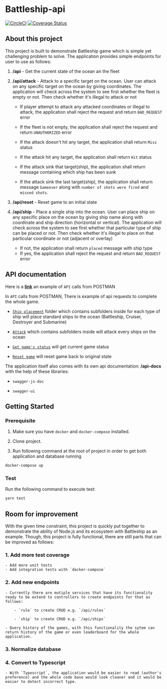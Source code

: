 # Battleship-api

[![CircleCI](https://circleci.com/gh/thestrayed/battleship-api.svg?style=svg)](https://circleci.com/gh/thestrayed/battleship-api)
[![Coverage Status](https://coveralls.io/repos/github/thestrayed/battleship-api/badge.svg?branch=master)](https://coveralls.io/github/thestrayed/battleship-api?branch=master)

## About this project

This project is built to demonstrate Battleship game which is simple yet challenging problem to solve. The application provides simple endpoints for user to use as follows:

1. **/api** - Get the current state of the ocean an the fleet

1. **/api/attack** - Attack to a specific target on the ocean. User can attack on any specific target on the ocean by giving coordinates. The application will check across the system to see first whether the fleet is empty or not. Then check whether it's illegal to attack or not

    - If player attempt to attack any attacked coordinates or illegal to attack, the application shall reject the request and return `BAD_REQUEST` error
    - If the fleet is not empty, the application shall reject the request and return `UNAUTHORIZED` error

    - If the attack doesn't hit any target, the application shall return `Miss` status
    - If the attack hit any target, the application shall return `Hit` status
    - If the attack sink that target(ship), the application shall return message containing which ship has been sunk
    - If the attack sink the last target(ship), the application shall return message `Gameover` along with `number of shots were fired` and `missed shots`.

1. **/api/reset** - Reset game to an initial state

1. **/api/ship** - Place a single ship into the ocean. User can place ship on any specific place on the ocean by giving ship name along with coordinate and ship direction (horizontal or vertical). The application will check across the system to see first whether that particular type of ship can be placed or not. Then check whether it's illegal to place on that particular coordinate or not (adjacent or overlay)

    - If not, the application shall return `placed` message with ship type
    - If yes, the application shall reject the request and return `BAD_REQUEST` error

## API documentation

Here is a __[link](https://documenter.getpostman.com/view/4100480/S1M3w655?version=latest)__ an example of `API` calls from POSTMAN

In `API` calls from POSTMAN, There is example of api requests to complete the whole game.

- [`Ship placement`](https://documenter.getpostman.com/view/4100480/S1M3w655?version=latest#00434d63-97f5-46b5-8b7e-3391ad3031ff) folder which contains subfolders inside for each type of ship will place standard ships to the ocean (Battleship, Cruiser, Destroyer and Submarine)

- [`Attack`](https://documenter.getpostman.com/view/4100480/S1M3w655?version=latest#5b5ea461-5afe-4018-8082-7d7a8ecbec9e) which contains subfolders inside will attack every ships on the ocean

- [`Get game's status`](https://documenter.getpostman.com/view/4100480/S1M3w655?version=latest#e0a183ed-2644-4928-a66e-0d16c8b56e6f) will get current game status

- [`Reset game`](https://documenter.getpostman.com/view/4100480/S1M3w655?version=latest#8d563399-026e-4c14-a986-bc4abc9138b9) will reset game back to original state

The application itself also comes with its own api documentation: **/api-docs** with the help of these libraries:

- `swagger-js-doc`

- `swagger-ui`

## Getting Started

### Prerequisite

1. Make sure you have `docker` and `docker-compose` installed.

2. Clone project.

3. Run following command at the root of project in order to get both application and database running

```bash
docker-compose up
```

### Test

Run the following command to execute test:

```bash
yarn test
```

## Room for improvement

With the given time constraint, this project is quickly put together to demonstrate the ability of Node.js and its ecosystem with Battleship as an example. Though, this project is fully functional, there are still parts that can be improved as follows:

### 1. Add more test coverage

    - Add more unit tests
    - Add integration tests with `docker-compose`

### 2. Add new endpoints

    - Currently there are mutiple services that have its functionality ready to be extend to controllers to create endpoints for that as follows:

        - `rule` to create CRUD e.g. `/api/rules`

        - `ship` to create CRUD e.g. `/api/ships`

    - Query history of the games, with this functionality the sytem can return history of the game or even leaderboard for the whole application.

### 3. Normalize database

### 4. Convert to Typescript

    - With `Typescript`, the application would be easier to read (author's preference) and the whole code base would look cleaner and it would be easier to detect incorrect type.
